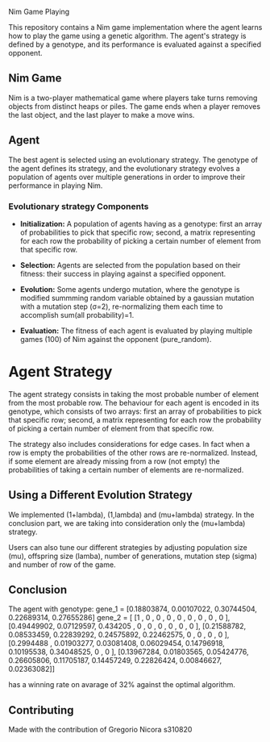  Nim Game Playing

This repository contains a Nim game implementation where the agent learns how to play the game using a genetic algorithm. The agent's strategy is defined by a genotype, and its performance is evaluated against a specified opponent.

## Nim Game

Nim is a two-player mathematical game where players take turns removing objects from distinct heaps or piles. The game ends when a player removes the last object, and the last player to make a move wins.

## Agent

The best agent is selected using an evolutionary strategy. The genotype of the agent defines its strategy, and the evolutionary strategy evolves a population of agents over multiple generations in order to improve their performance in playing Nim.

### Evolutionary strategy Components

- **Initialization:** A population of agents having as a genotype: first an array of probabilities to pick that specific row; second, a matrix representing for each row the probability of picking a certain number of element from that specific row.

- **Selection:** Agents are selected from the population based on their fitness: their success in playing against a specified opponent.

- **Evolution:** Some agents undergo mutation, where the genotype is modified summming random variable obtained by a gaussian mutation with a mutation step (σ=2), re-normalizing them each time to accomplish sum(all probability)=1.

- **Evaluation:** The fitness of each agent is evaluated by playing multiple games (100) of Nim against the opponent (pure_random).


# Agent Strategy

The agent strategy consists in taking the most probable number of element from the most probable row.
The behaviour for each agent is encoded in its genotype, which consists of two arrays: first an array of probabilities to pick that specific row; second, a matrix representing for each row the probability of picking a certain number of element from that specific row.

The strategy also includes considerations for edge cases. In fact when a row is empty the probabilities of the other rows are re-normalized. Instead, if some element are already missing from a row (not empty) the probabilities of taking a certain number of elements are re-normalized.

## Using a Different Evolution Strategy

We implemented (1+lambda), (1,lambda) and (mu+lambda) strategy. 
In the conclusion part, we are taking into consideration only the (mu+lambda) strategy.

Users can also tune our different strategies by adjusting population size (mu), offspring size (lamba), number of generations, mutation step (sigma) and number of row of the game.

## Conclusion 
The agent with genotype:
gene_1 = [0.18803874, 0.00107022, 0.30744504, 0.22689314, 0.27655286]
gene_2 = [ [1         , 0         , 0         , 0         , 0         , 0         , 0         , 0         , 0         ],
           [0.49449902, 0.07129597, 0.434205  , 0         , 0         , 0         , 0         , 0         , 0         ],
           [0.21588782, 0.08533459, 0.22839292, 0.24575892, 0.22462575, 0         , 0         , 0         , 0         ],
           [0.2994488 , 0.01903277, 0.03081408, 0.06029454, 0.14796918, 0.10195538, 0.34048525, 0         , 0         ],
           [0.13967284, 0.01803565, 0.05424776, 0.26605806, 0.11705187, 0.14457249, 0.22826424, 0.00846627, 0.02363082]]
  
has a winning rate on avarage of 32% against the optimal algorithm.


## Contributing
Made with the contribution of Gregorio Nicora s310820